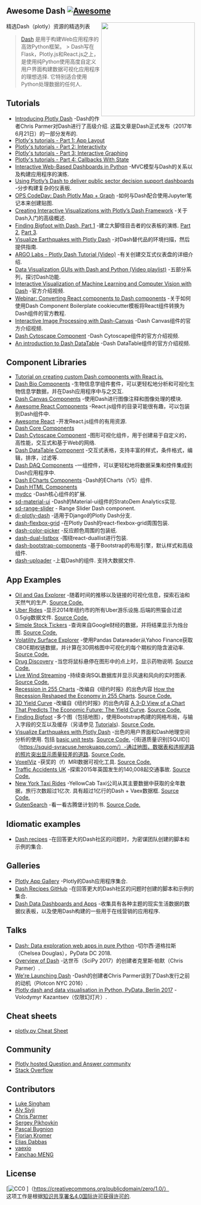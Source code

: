 <div class="github-widget" data-repo="ucg8j/awesome-dash"></div>

## Awesome Dash  [![Awesome](https://awesome.re/badge-flat.svg)](https://github.com/sindresorhus/awesome)

[<img src="https://cdn.rawgit.com/plotly/dash-docs/b1178b4e/images/dash-logo-stripe.svg" align="right" width="250">](https://plot.ly/products/dash/)


精选Dash（plotly）资源的精选列表

> [Dash](https://plot.ly/products/dash/) 是用于构建Web应用程序的高效Python框架。
 &gt; Dash写在Flask，Plotly.js和React.js之上，是使用纯Python使用高度自定义用户界面构建数据可视化应用程序的理想选择. 它特别适合使用Python处理数据的任何人.


## Tutorials
- [Introducing Plotly Dash](https://medium.com/@plotlygraphs/introducing-dash-5ecf7191b503)  -Dash的作者Chris Parmer对Dash进行了高级介绍. 这篇文章是Dash正式发布（2017年6月21日）的一部分发布的.
- [Plotly's tutorials - Part 1: App Layout](https://plot.ly/dash/getting-started)
- [Plotly's tutorials - Part 2: Interactivity](https://plot.ly/dash/getting-started-part-2)
- [Plotly's tutorials - Part 3: Interactive Graphing](https://plot.ly/dash/interactive-graphing)
- [Plotly's tutorials - Part 4: Callbacks With State](https://plot.ly/dash/state)
- [Interactive Web-Based Dashboards in Python](https://alysivji.github.io/reactive-dashboards-with-dash.html) -MVC模型与Dash的关系以及构建应用程序的演练.
- [Using Plotly’s Dash to deliver public sector decision support dashboards](https://medium.com/a-r-g-o/using-plotlys-dash-to-deliver-public-sector-decision-support-dashboards-ac863fa829fb) -分步构建复杂的仪表板.
- [OPS CodeDay: Dash Plotly Map + Graph](https://radumas.info/blog/tutorial/2017/08/10/codeday.html) -如何与Dash配合使用Jupyter笔记本来创建贴图.
- [Creating Interactive Visualizations with Plotly’s Dash Framework](http://pbpython.com/plotly-dash-intro.html) -关于Dash入门的高级概述.
- [Finding Bigfoot with Dash, Part 1](https://timothyrenner.github.io/datascience/2017/08/08/finding-bigfoot-with-dash-part-1.html) -建立大脚怪目击者的仪表板的演练. [Part 2](https://timothyrenner.github.io/datascience/2017/08/09/finding-bigfoot-with-dash-part-2.html), [Part 3](https://timothyrenner.github.io/datascience/2017/08/10/finding-bigfoot-with-dash-part-3.html).
- [Visualize Earthquakes with Plotly Dash](https://www.giacomodebidda.com/visualize-earthquakes-with-plotly-dash/) -对Dash替代品的环境扫描，然后提供指南.
- [ARGO Labs - Plotly Dash Tutorial (Video)](https://www.youtube.com/watch?v=yfWJXkySfe0) -有关创建交互式仪表盘的详细介绍.
- [Data Visualization GUIs with Dash and Python (Video playlist)](https://www.youtube.com/watch?v=J_Cy_QjG6NE&list=PLQVvvaa0QuDfsGImWNt1eUEveHOepkjqt) -五部分系列，探讨Dash功能.
- [Interactive Visualization of Machine Learning and Computer Vision with Dash](https://www.youtube.com/watch?v=3F5AR-uUqJc) -官方介绍视频.
- [Webinar: Converting React components to Dash components](https://www.youtube.com/watch?v=wifoPPRgG_I) -关于如何使用Dash Component Boilerplate cookiecutter模板将React组件转换为Dash组件的官方教程.
- [Interactive Image Processing with Dash-Canvas](https://www.youtube.com/watch?v=LKXSFBB5ccI) -Dash Canvas组件的官方介绍视频.
- [Dash Cytoscape Component](https://www.youtube.com/watch?v=snXcIsCMQgk) -Dash Cytoscape组件的官方介绍视频.
- [An introduction to Dash DataTable](https://www.youtube.com/watch?v=dueejcyrYh8) -Dash DataTable组件的官方介绍视频.

## Component Libraries
- [Tutorial on creating custom Dash components with React.js.](https://plot.ly/dash/plugins)
- [Dash Bio Components](https://dash.plot.ly/dash-bio) -生物信息学组件套件，可以更轻松地分析和可视化生物信息学数据，并在Dash应用程序中与之交互.
- [Dash Canvas Components](https://dash.plot.ly/canvas) -使用Dash进行图像注释和图像处理的模块.
- [Awesome React Components](https://github.com/brillout/awesome-react-components) -React.js组件的目录可能很有趣，可以包装到Dash组件中.
- [Awesome React](https://github.com/enaqx/awesome-react) -开发React.js组件的有用资源.
- [Dash Core Components](https://github.com/plotly/dash-core-components)
- [Dash Cytoscape Component](https://dash.plot.ly/cytoscape) -图形可视化组件，用于创建易于自定义的，高性能，交互式和基于Web的网络.
- [Dash DataTable Component](https://dash.plot.ly/datatable) -交互式表格，支持丰富的样式，条件格式，编辑，排序，过滤等.
- [Dash DAQ Components](https://dash.plot.ly/dash-daq) -一组控件，可以更轻松地将数据采集和控件集成到Dash应用程序中.
- [Dash ECharts Components](https://github.com/mergeforward/dash_echarts) -Dash的ECharts（V5）组件.
- [Dash HTML Components](https://github.com/plotly/dash-html-components)
- [mydcc](https://github.com/jimmybow/mydcc) -Dash核心组件的扩展.
- [sd-material-ui](https://github.com/StratoDem/sd-material-ui) -Dash的Material-ui组件的StratoDem Analytics实现.
- [sd-range-slider](https://github.com/StratoDem/sd-range-slider) - Range Slider Dash component.
- [dj-plotly-dash](https://github.com/pikhovkin/dj-plotly-dash) -适用于Django的Plotly Dash分支.
- [dash-flexbox-grid](https://github.com/pikhovkin/dash-flexbox-grid) -在Plotly Dash的react-flexbox-grid周围包装.
- [dash-color-picker](https://github.com/vivekvs1/dash-color-picker) -反应颜色周围的包装纸.
- [dash-dual-listbox](https://github.com/vivekvs1/dash-dual-listbox) -围绕react-duallist进行包装.
- [dash-bootstrap-components](https://dash-bootstrap-components.opensource.asidatascience.com/) -基于Bootstrap的布局引擎，默认样式和高级组件.
- [dash-uploader](https://github.com/np-8/dash-uploader)  -上载Dash的组件. 支持大数据文件.

## App Examples
- [Oil and Gas Explorer](https://plot.ly/dash/gallery/new-york-oil-and-gas/) -随着时间的推移以及链接的可视化信息，探索石油和天然气的生产. [Source Code.](https://github.com/plotly/dash-oil-and-gas-demo)
- [Uber Rides](https://plot.ly/dash/gallery/uber-rides/) -显示2014年纽约市的所有Uber游乐设施.后端的熊猫会过滤0.5gig数据文件. [Source Code.](https://github.com/plotly/dash-uber-rides-demo)
- [Simple Stock Tickers](https://plot.ly/dash/gallery/stock-tickers/) -查询来自Google财经的数据，并将结果显示为烛台图. [Source Code.](https://github.com/plotly/dash-stock-tickers-demo-app)
- [Volatility Surface Explorer](https://plot.ly/dash/gallery/volatility-surface) -使用Pandas Datareader从Yahoo Finance获取CBOE期权链数据，并计算在3D网格图中可视化的每个期权的隐含波动率. [Source Code.](https://github.com/plotly/dash-volatility-surface)
- [Drug Discovery](https://plot.ly/dash/gallery/drug-explorer/) -当您将鼠标悬停在图形中的点上时，显示药物说明. [Source Code.](https://github.com/plotly/dash-drug-discovery-demo/)
- [Live Wind Streaming](https://plot.ly/dash/gallery/live-wind-data/) -持续查询SQL数据库并显示风速和风向的实时图表. [Source Code.](https://github.com/plotly/dash-wind-streaming)
- [Recession in 255 Charts](https://plot.ly/dash/gallery/recession-report/) -改编自《纽约时报》的出色内容 [How the Recession Reshaped the Economy in 255 Charts](https://www.nytimes.com/interactive/2014/06/05/upshot/how-the-recession-reshaped-the-economy-in-255-charts.html). [Source Code.](https://github.com/plotly/dash-recession-report-demo)
- [3D Yield Curve](https://plot.ly/dash/gallery/yield-curve/) -改编自《纽约时报》的出色内容 [A 3-D View of a Chart That Predicts The Economic Future: The Yield Curve](https://www.nytimes.com/interactive/2015/03/19/upshot/3d-yield-curve-economic-growth.html). [Source Code.](https://github.com/plotly/dash-yield-curve)
- [Finding Bigfoot](https://bigfoot-sightings-dash.herokuapp.com/) -多个图（包括地图），使用Bootstrap构建的网格布局，与输入字段的交互以及缓存（另请参见 [Tutorials](#tutorials)). [Source Code.](https://github.com/timothyrenner/bigfoot-dash-app)
- [Visualize Earthquakes with Plotly Dash](https://belle-croissant-54211.herokuapp.com/)  -出色的用户界面和Dash地理空间分析的使用. 包括 [basic unit tests](https://github.com/jackdbd/dash-earthquakes/tree/master/tests). [Source Code.](https://github.com/jackdbd/dash-earthquakes)
-[街道质量识别[SQUID]]（https://squid-syracuse.herokuapp.com/）-通过地图，数据表和违规道路的照片突出显示质量较差的道路. [Source Code.](https://github.com/amyoshino/SQUID-Syracuse-Dashboard)
- [VoxelViz](http://lukas-snoek.com/voxelviz) -获奖的（f）MRI数据可视化工具. [Source Code.](https://github.com/lukassnoek/VoxelViz)
- [Traffic Accidents UK](https://traffic-accidents-uk.herokuapp.com/) -探索2015年英国发生的140,008起交通事故. [Source Code.](https://github.com/richard-muir/uk-car-accidents)
- [New York Taxi Rides](https://dash.vaex.io/)  -YellowCab Taxi公司从其主要数据中获取的全年数据，旅行次数超过1亿次. 具有超过1亿行的Dash + Vaex数据框. [Source Code.](https://github.com/vaexio/dash-120million-taxi-app)
- [GutenSearch](https://gutensearch.com/) -看一看古腾堡计划的书. [Source Code.](https://github.com/cordb/gutensearch)

## Idiomatic examples
- [Dash recipes](https://github.com/plotly/dash-recipes) -在回答更大的Dash社区的问题时，为密谋团队创建的脚本和示例的集合.

## Galleries
- [Plotly App Gallery](https://plot.ly/dash/gallery) -Plotly的Dash应用程序集合.
- [Dash Recipes GitHub](https://github.com/plotly/dash-recipes) -在回答更大的Dash社区的问题时创建的脚本和示例的集合.
- [Dash Data Dashboards and Apps](https://www.dashboardom.com/) -收集具有各种主题的现实生活数据的数据仪表板，以及使用Dash构建的一些用于在线营销的应用程序.

## Talks
- [Dash: Data exploration web apps in pure Python](https://www.youtube.com/watch?v=eusglTlW4OA) -切尔西·道格拉斯（Chelsea Douglas），PyData DC 2018.
- [Overview of Dash](https://www.youtube.com/watch?v=sea2K4AuPOk) -达世币（SciPy 2017）的创建者克里斯·帕默（Chris Parmer）.
- [We're Launching Dash](https://www.youtube.com/watch?v=5BAthiN0htc&t=1s) -Dash的创建者Chris Parmer谈到了Dash发行之前的动机（Plotcon NYC 2016）.
- [Plotly dash and data visualisation in Python, PyData, Berlin 2017](https://www.slideshare.net/vladimirkazantsev/plotly-dash-and-data-visualisation-in-python) -Volodymyr Kazantsev（仅限幻灯片）.

## Cheat sheets
- [plotly.py Cheat Sheet](https://images.plot.ly/plotly-documentation/images/python_cheat_sheet.pdf)

## Community
- [Plotly hosted Question and Answer community](https://community.plot.ly)
- [Stack Overflow](https://stackoverflow.com/questions/tagged/plotly-dash)

## Contributors
- [Luke Singham](https://lukesingham.com/)
- [Aly Sivji](https://alysivji.github.io/)
- [Chris Parmer](https://github.com/chriddyp)
- [Sergey Pikhovkin](https://github.com/pikhovkin)
- [Pascal Bugnion](https://pascalbugnion.net)
- [Florian Kromer](https://github.com/fkromer)
- [Elias Dabbas](https://www.dashboardom.com)
- [vaexio](https://github.com/vaexio)
- [Fanchao MENG](https://github.com/pingf)

## License
[![CC0](http://mirrors.creativecommons.org/presskit/buttons/88x31/svg/cc-zero.svg) ]（https://creativecommons.org/publicdomain/zero/1.0/）<br /> 这项工作是根据<a rel="license" href="http://creativecommons.org/licenses/by/4.0/">知识共享署名4.0国际许可获得许可的</a>.
